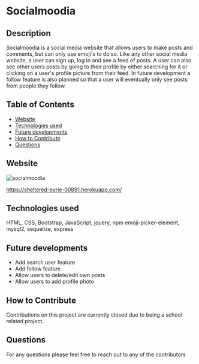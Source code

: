 # Socialmoodia

## Description

Socialmoodia is a social media website that allows users to make posts and comments, but can only use emoji's to do so. Like any other social media website, a user can sign up, log in and see a feed of posts. A user can also see other users posts by going to their profile by either searching for it or clicking on a user's profile picture from their feed. In future development a follow feature is also planned so that a user will eventually only see posts from people they follow.

## Table of Contents

- [Website](#website)
- [Technologies used](#technologies-used)
- [Future developments](#future-developments)
- [How to Contribute](#how-to-contribute)
- [Questions](#questions)

## Website

![socialmoodia](https://user-images.githubusercontent.com/85321444/173248243-9efa2d31-4dc0-467d-bf13-4f4e7ba5d8f9.jpg)

https://sheltered-eyrie-00891.herokuapp.com/

## Technologies used
HTML, CSS, Bootstrap, JavaScript, jquery, npm emoji-picker-element, mysql2, sequelize, express

## Future developments

- Add search user feature
- Add follow feature
- Allow users to delete/edit own posts
- Allow users to add profile photo

## How to Contribute

Contributions on this project are currently closed due to being a school related project.

## Questions

For any questions please feel free to reach out to any of the contributors
